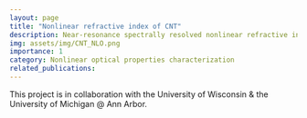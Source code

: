 ```yaml
---
layout: page
title: "Nonlinear refractive index of CNT"
description: Near-resonance spectrally resolved nonlinear refractive index characterization of single-chirality carbon nanotubes
img: assets/img/CNT_NLO.png
importance: 1
category: Nonlinear optical properties characterization
related_publications:
---
```


This project is in collaboration with the University of Wisconsin & the University of Michigan @ Ann Arbor.

